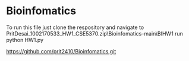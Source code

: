 # Bioinfomatics

To run this file just clone the respository and navigate to PritDesai_1002170533_HW1_CSE5370.zip\Bioinfomatics-main\BIHW1 run python HW1.py 

https://github.com/prit2410/Bioinfomatics.git
